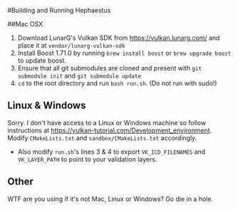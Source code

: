 #Building and Running Hephaestus

##Mac OSX
1. Download LunarG's Vulkan SDK from https://vulkan.lunarg.com/ and place it at `vendor/lunarg-vulkan-sdk`
2. Install Boost 1.71.0 by running `brew install boost` or `brew upgrade boost` to update boost.
3. Ensure that all git submodules are cloned and present with `git submodule init` and `git submodule update`
4. `cd` to the root directory and run `bash run.sh`. (Do not run with sudo!)

## Linux & Windows
Sorry. I don't have access to a Linux or Windows machine so follow instructions at https://vulkan-tutorial.com/Development_environment.
Modify `CMakeLists.txt` and `sandbox/CMakeLists.txt` accordingly.
- Also modify `run.sh`'s lines 3 & 4 to export `VK_ICD_FILENAMES` and `VK_LAYER_PATH` to point to your validation layers.


## Other
WTF are you using if it's not Mac, Linux or Windows? Go die in a hole.